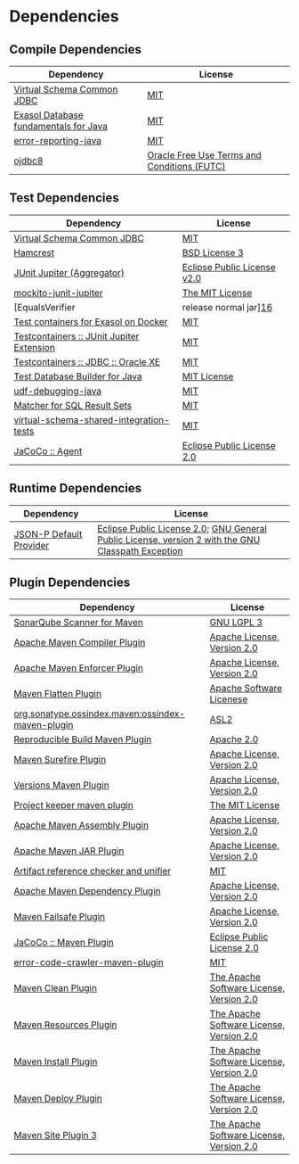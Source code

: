 <!-- @formatter:off -->
# Dependencies

## Compile Dependencies

| Dependency                                 | License                                          |
| ------------------------------------------ | ------------------------------------------------ |
| [Virtual Schema Common JDBC][0]            | [MIT][1]                                         |
| [Exasol Database fundamentals for Java][2] | [MIT][1]                                         |
| [error-reporting-java][4]                  | [MIT][1]                                         |
| [ojdbc8][6]                                | [Oracle Free Use Terms and Conditions (FUTC)][7] |

## Test Dependencies

| Dependency                                      | License                           |
| ----------------------------------------------- | --------------------------------- |
| [Virtual Schema Common JDBC][0]                 | [MIT][1]                          |
| [Hamcrest][10]                                  | [BSD License 3][11]               |
| [JUnit Jupiter (Aggregator)][12]                | [Eclipse Public License v2.0][13] |
| [mockito-junit-jupiter][14]                     | [The MIT License][15]             |
| [EqualsVerifier | release normal jar][16]       | [Apache License, Version 2.0][17] |
| [Test containers for Exasol on Docker][18]      | [MIT][1]                          |
| [Testcontainers :: JUnit Jupiter Extension][20] | [MIT][21]                         |
| [Testcontainers :: JDBC :: Oracle XE][20]       | [MIT][21]                         |
| [Test Database Builder for Java][24]            | [MIT License][25]                 |
| [udf-debugging-java][26]                        | [MIT][1]                          |
| [Matcher for SQL Result Sets][28]               | [MIT][1]                          |
| [virtual-schema-shared-integration-tests][30]   | [MIT][1]                          |
| [JaCoCo :: Agent][32]                           | [Eclipse Public License 2.0][33]  |

## Runtime Dependencies

| Dependency                    | License                                                                                                        |
| ----------------------------- | -------------------------------------------------------------------------------------------------------------- |
| [JSON-P Default Provider][34] | [Eclipse Public License 2.0][35]; [GNU General Public License, version 2 with the GNU Classpath Exception][36] |

## Plugin Dependencies

| Dependency                                              | License                                        |
| ------------------------------------------------------- | ---------------------------------------------- |
| [SonarQube Scanner for Maven][37]                       | [GNU LGPL 3][38]                               |
| [Apache Maven Compiler Plugin][39]                      | [Apache License, Version 2.0][17]              |
| [Apache Maven Enforcer Plugin][41]                      | [Apache License, Version 2.0][17]              |
| [Maven Flatten Plugin][43]                              | [Apache Software Licenese][44]                 |
| [org.sonatype.ossindex.maven:ossindex-maven-plugin][45] | [ASL2][44]                                     |
| [Reproducible Build Maven Plugin][47]                   | [Apache 2.0][44]                               |
| [Maven Surefire Plugin][49]                             | [Apache License, Version 2.0][17]              |
| [Versions Maven Plugin][51]                             | [Apache License, Version 2.0][17]              |
| [Project keeper maven plugin][53]                       | [The MIT License][54]                          |
| [Apache Maven Assembly Plugin][55]                      | [Apache License, Version 2.0][17]              |
| [Apache Maven JAR Plugin][57]                           | [Apache License, Version 2.0][17]              |
| [Artifact reference checker and unifier][59]            | [MIT][1]                                       |
| [Apache Maven Dependency Plugin][61]                    | [Apache License, Version 2.0][17]              |
| [Maven Failsafe Plugin][63]                             | [Apache License, Version 2.0][17]              |
| [JaCoCo :: Maven Plugin][65]                            | [Eclipse Public License 2.0][33]               |
| [error-code-crawler-maven-plugin][67]                   | [MIT][1]                                       |
| [Maven Clean Plugin][69]                                | [The Apache Software License, Version 2.0][44] |
| [Maven Resources Plugin][71]                            | [The Apache Software License, Version 2.0][44] |
| [Maven Install Plugin][73]                              | [The Apache Software License, Version 2.0][44] |
| [Maven Deploy Plugin][75]                               | [The Apache Software License, Version 2.0][44] |
| [Maven Site Plugin 3][77]                               | [The Apache Software License, Version 2.0][44] |

[32]: https://www.eclemma.org/jacoco/index.html
[4]: https://github.com/exasol/error-reporting-java
[44]: http://www.apache.org/licenses/LICENSE-2.0.txt
[49]: https://maven.apache.org/surefire/maven-surefire-plugin/
[69]: http://maven.apache.org/plugins/maven-clean-plugin/
[7]: https://www.oracle.com/downloads/licenses/oracle-free-license.html
[1]: https://opensource.org/licenses/MIT
[14]: https://github.com/mockito/mockito
[43]: https://www.mojohaus.org/flatten-maven-plugin/
[51]: http://www.mojohaus.org/versions-maven-plugin/
[53]: https://github.com/exasol/project-keeper/
[11]: http://opensource.org/licenses/BSD-3-Clause
[39]: https://maven.apache.org/plugins/maven-compiler-plugin/
[25]: https://github.com/exasol/test-db-builder-java/blob/main/LICENSE
[33]: https://www.eclipse.org/legal/epl-2.0/
[38]: http://www.gnu.org/licenses/lgpl.txt
[65]: https://www.jacoco.org/jacoco/trunk/doc/maven.html
[15]: https://github.com/mockito/mockito/blob/main/LICENSE
[28]: https://github.com/exasol/hamcrest-resultset-matcher
[47]: http://zlika.github.io/reproducible-build-maven-plugin
[37]: http://sonarsource.github.io/sonar-scanner-maven/
[26]: https://github.com/exasol/udf-debugging-java/
[12]: https://junit.org/junit5/
[34]: https://github.com/eclipse-ee4j/jsonp
[10]: http://hamcrest.org/JavaHamcrest/
[36]: https://projects.eclipse.org/license/secondary-gpl-2.0-cp
[71]: http://maven.apache.org/plugins/maven-resources-plugin/
[59]: https://github.com/exasol/artifact-reference-checker-maven-plugin
[57]: https://maven.apache.org/plugins/maven-jar-plugin/
[6]: https://www.oracle.com/database/technologies/maven-central-guide.html
[2]: https://github.com/exasol/db-fundamentals-java
[24]: https://github.com/exasol/test-db-builder-java/
[63]: https://maven.apache.org/surefire/maven-failsafe-plugin/
[30]: https://github.com/exasol/virtual-schema-shared-integration-tests
[21]: http://opensource.org/licenses/MIT
[0]: https://github.com/exasol/virtual-schema-common-jdbc
[18]: https://github.com/exasol/exasol-testcontainers
[54]: https://github.com/exasol/project-keeper/blob/main/LICENSE
[61]: https://maven.apache.org/plugins/maven-dependency-plugin/
[35]: https://projects.eclipse.org/license/epl-2.0
[17]: https://www.apache.org/licenses/LICENSE-2.0.txt
[16]: https://www.jqno.nl/equalsverifier
[41]: https://maven.apache.org/enforcer/maven-enforcer-plugin/
[13]: https://www.eclipse.org/legal/epl-v20.html
[73]: http://maven.apache.org/plugins/maven-install-plugin/
[45]: https://sonatype.github.io/ossindex-maven/maven-plugin/
[20]: https://testcontainers.org
[75]: http://maven.apache.org/plugins/maven-deploy-plugin/
[77]: http://maven.apache.org/plugins/maven-site-plugin/
[67]: https://github.com/exasol/error-code-crawler-maven-plugin
[55]: https://maven.apache.org/plugins/maven-assembly-plugin/
